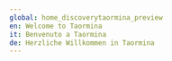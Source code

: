 ```yaml
---
global: home_discoverytaormina_preview
en: Welcome to Taormina
it: Benvenuto a Taormina
de: Herzliche Willkommen in Taormina
---
```


